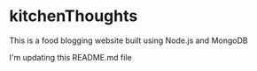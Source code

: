 # kitchenThoughts
This is a food blogging website built using Node.js and MongoDB

I'm updating this README.md file
